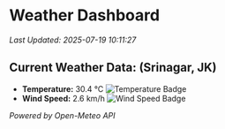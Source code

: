 
# Weather Dashboard

_Last Updated: 2025-07-19 10:11:27_

## Current Weather Data: (Srinagar, JK)
- **Temperature:** 30.4 °C ![Temperature Badge](https://img.shields.io/badge/Temperature-High%20Temp-orange)
- **Wind Speed:** 2.6 km/h ![Wind Speed Badge](https://img.shields.io/badge/Wind%20Speed-Light%20Wind-blue)

*Powered by Open-Meteo API*
